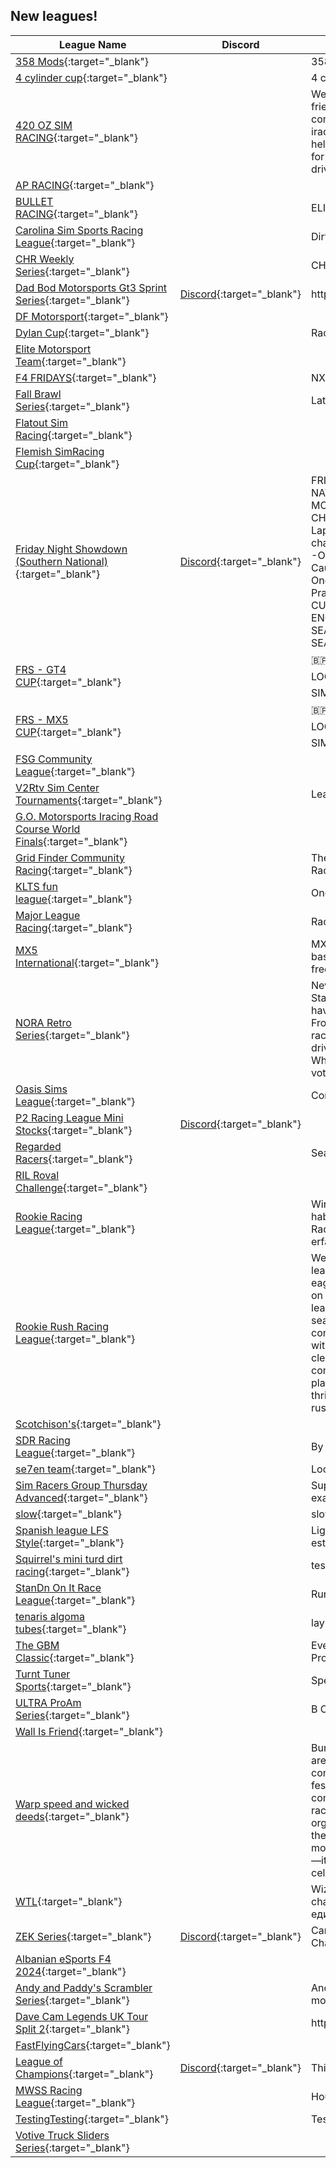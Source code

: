 ## New leagues!

| League Name | Discord | About |
|-------------------------------------------------------------------------------------------------------------------------------------------------|----------------------------------------------------------|------------------------------------------------------------------------------------------------------------------------------------------------------------------------------------------------------------------------------------------------------------------------------------------------------------------------------------------------------------------------------------------------------------------------------------------------------------------------------------------------------------------------------------------------------------------------------------------------------------------------|
|[358 Mods](https://members.iracing.com/membersite/member/LeagueView.do?league=11532){:target="_blank"} | |358 Modifides |
|[4 cylinder cup](https://members.iracing.com/membersite/member/LeagueView.do?league=11574){:target="_blank"} | |4 cylinder racing on dirt |
|[420 OZ SIM RACING](https://members.iracing.com/membersite/member/LeagueView.do?league=11564){:target="_blank"} | |Welcome to 420 oz sim racing we are a small friendly, funny, out going but growing sim racing community, we have events for acc and now iracing, everyone is welcome to race\. if you need help just ask the admins aswell as join the discord for more info on how to join the other league races drivers briefing and to chat to other drivers |
|[AP RACING](https://members.iracing.com/membersite/member/LeagueView.do?league=11539){:target="_blank"} | | |
|[BULLET RACING](https://members.iracing.com/membersite/member/LeagueView.do?league=11572){:target="_blank"} | |ELITE DRIVERS LEAGUE |
|[Carolina Sim Sports Racing League](https://members.iracing.com/membersite/member/LeagueView.do?league=11556){:target="_blank"} | |Dirt Racing League |
|[CHR Weekly Series](https://members.iracing.com/membersite/member/LeagueView.do?league=11585){:target="_blank"} | |CHR |
|[Dad Bod Motorsports Gt3 Sprint Series](https://members.iracing.com/membersite/member/LeagueView.do?league=11560){:target="_blank"} |[Discord](https://discord.gg/rQh5XgbT3M){:target="_blank"} |https://discord\.gg/rQh5XgbT3M |
|[DF Motorsport](https://members.iracing.com/membersite/member/LeagueView.do?league=11530){:target="_blank"} | | |
|[Dylan Cup](https://members.iracing.com/membersite/member/LeagueView.do?league=11549){:target="_blank"} | |Racing 'n Stuff |
|[Elite Motorsport Team](https://members.iracing.com/membersite/member/LeagueView.do?league=11569){:target="_blank"} | | |
|[F4 FRIDAYS](https://members.iracing.com/membersite/member/LeagueView.do?league=11537){:target="_blank"} | |NXTGEN F4 LEAGUE |
|[Fall Brawl Series](https://members.iracing.com/membersite/member/LeagueView.do?league=11538){:target="_blank"} | |Late Model Stocks |
|[Flatout Sim Racing](https://members.iracing.com/membersite/member/LeagueView.do?league=11543){:target="_blank"} | | |
|[Flemish SimRacing Cup](https://members.iracing.com/membersite/member/LeagueView.do?league=11546){:target="_blank"} | | |
|[Friday Night Showdown \(Southern National\)](https://members.iracing.com/membersite/member/LeagueView.do?league=11551){:target="_blank"} |[Discord](https://discord.gg/egmdeDFy){:target="_blank"} |FRIDAY NIGHTS WE ONLY RUN SOUTHREN NATIONAL \(4 CLASSES\) LATE MODEL/SK MODS/MINI STOCK/STREET STOCK CARS CHANGE WEEK TO WEEK\.  \-25 Min Practice  \-3 Lap Lone Qualifying  \- 55 Lap Race \(subject to change\)  \-Point Scaling System to be Determined  \-Open setups  \-Night racing  \-Full Course Cautions  \-Lucky dog rule \(Admin will enforce\)  \-One Quick Repair  \-Session opens at 8pm \(EST\)   Practice 8pm \(EST\)  Racing 9pm \(EST\)   CURRENTLY RECRUITING ONCE WE HAVE ENOUGH PEOPLE WE WILL START REGULAR SEASON AS OF NOW WE WILL BE RUNNING PRE SEASON \(NO POINTS\) |
|[FRS \- GT4 CUP](https://members.iracing.com/membersite/member/LeagueView.do?league=11576){:target="_blank"} | |🇧🇷 Liga de Automobilismo Virtual Patrocínio: 🎮 LOGITECH 🏎️ RAKE PARTS 💺 LIMA RACE 🕹️ RMS SIM RACING |
|[FRS \- MX5 CUP](https://members.iracing.com/membersite/member/LeagueView.do?league=11577){:target="_blank"} | |🇧🇷 Liga de Automobilismo Virtual Patrocínio: 🎮 LOGITECH 🏎️ RAKE PARTS 💺 LIMA RACE 🕹️ RMS SIM RACING |
|[FSG Community League](https://members.iracing.com/membersite/member/LeagueView.do?league=11531){:target="_blank"} | | |
|[V2Rtv Sim Center Tournaments](https://members.iracing.com/membersite/member/LeagueView.do?league=11540){:target="_blank"} | |League format for the Sim Center Tournaments |
|[G\.O\. Motorsports Iracing Road Course World Finals](https://members.iracing.com/membersite/member/LeagueView.do?league=11554){:target="_blank"} | | |
|[Grid Finder Community Racing](https://members.iracing.com/membersite/member/LeagueView.do?league=11542){:target="_blank"} | |The home of all Grid Finder organised Community Racing on iRacing |
|[KLTS fun league](https://members.iracing.com/membersite/member/LeagueView.do?league=11582){:target="_blank"} | |One for the boys |
|[Major League Racing](https://members.iracing.com/membersite/member/LeagueView.do?league=11555){:target="_blank"} | |Racing for fun |
|[MX5 International](https://members.iracing.com/membersite/member/LeagueView.do?league=11581){:target="_blank"} | |MX5 to keep the performance even and wins based on driver skill, this league will run both the free and paid tracks during the season |
|[NORA Retro Series](https://members.iracing.com/membersite/member/LeagueView.do?league=11573){:target="_blank"} | |New series coming to NORA starting in 2025\! Starting back in 2004, we will allow the league to have a say in what direction this league goes\! From crown jewel races, what tracks get a 2nd race, which tracks LOSE a 2nd race\. It is all in the drivers hands\. Don't want the "win and in" format? When the year comes \(if we make it that far\), don't vote for it\!\! |
|[Oasis Sims League](https://members.iracing.com/membersite/member/LeagueView.do?league=11584){:target="_blank"} | |Come and race it running all kinds of races |
|[P2 Racing League Mini Stocks](https://members.iracing.com/membersite/member/LeagueView.do?league=11559){:target="_blank"} |[Discord](https://discord.gg/7x8UKWEqWN){:target="_blank"} | |
|[Regarded Racers](https://members.iracing.com/membersite/member/LeagueView.do?league=11562){:target="_blank"} | |Season 1 \(2024/2025\) |
|[RIL Roval Challenge](https://members.iracing.com/membersite/member/LeagueView.do?league=11567){:target="_blank"} | | |
|[Rookie Racing League](https://members.iracing.com/membersite/member/LeagueView.do?league=11570){:target="_blank"} | |Wir sind eine anfängerfreundliche Rennliga\. Wir haben uns auf einen einfachen Einstieg ins Sim\-Racing fokussiert bieten aber auch Racing für erfahrene Racer an\! |
|[Rookie Rush Racing League](https://members.iracing.com/membersite/member/LeagueView.do?league=11548){:target="_blank"} | |Welcome to Rookie Rush Racing, the perfect league for newcomers and intermediate drivers eager to dive into competitive sim racing\! Focused on Mini Stock and other entry\-level vehicles, our league features 10\-16 exciting oval races each season\. Teams can enter with up to 5 cars and compete in an environment that blends excitement with skill development\. With a strong emphasis on clean racing and fostering a supportive community, Rookie Rush Racing offers an ideal platform to sharpen your abilities and enjoy thrilling competition\. Join us and experience the rush of racing from the start\! |
|[Scotchison's](https://members.iracing.com/membersite/member/LeagueView.do?league=11558){:target="_blank"} | | |
|[SDR Racing League](https://members.iracing.com/membersite/member/LeagueView.do?league=11575){:target="_blank"} | |By Gulf MX |
|[se7en team](https://members.iracing.com/membersite/member/LeagueView.do?league=11533){:target="_blank"} | |Locos de la Secta |
|[Sim Racers Group Thursday Advanced](https://members.iracing.com/membersite/member/LeagueView.do?league=11561){:target="_blank"} | |Super Formula Toyota Following iRacing schedule exactly |
|[slow](https://members.iracing.com/membersite/member/LeagueView.do?league=11535){:target="_blank"} | |slow only |
|[Spanish league LFS Style](https://members.iracing.com/membersite/member/LeagueView.do?league=11571){:target="_blank"} | |Liga española de iRacing siguiendo el antiguo estilo de liveforspeed\.es\. |
|[Squirrel's mini turd dirt racing](https://members.iracing.com/membersite/member/LeagueView.do?league=11578){:target="_blank"} | |testing |
|[StanDn On It Race League](https://members.iracing.com/membersite/member/LeagueView.do?league=11580){:target="_blank"} | |Running Trucks, Next Gens, Legends with bots\. |
|[tenaris algoma tubes](https://members.iracing.com/membersite/member/LeagueView.do?league=11557){:target="_blank"} | |lay pipe and turn left |
|[The GBM Classic](https://members.iracing.com/membersite/member/LeagueView.do?league=11566){:target="_blank"} | |Every Lap gets Johnny C one can of Sardines\. Promo Code MOLE |
|[Turnt Tuner Sports](https://members.iracing.com/membersite/member/LeagueView.do?league=11563){:target="_blank"} | |Spenamil Throwing D |
|[ULTRA ProAm Series](https://members.iracing.com/membersite/member/LeagueView.do?league=11552){:target="_blank"} | |B Open series with 100% race length\. |
|[Wall Is Friend](https://members.iracing.com/membersite/member/LeagueView.do?league=11541){:target="_blank"} | | |
|[Warp speed and wicked deeds](https://members.iracing.com/membersite/member/LeagueView.do?league=11579){:target="_blank"} | |Burning Man participants who sim race on iRacing are a unique blend of free\-spirited creativity and competitive drive\. These digital nomads bring the festival’s ethos of radical self\-expression, communal effort, and innovation into the virtual racing world\. Whether designing wild car liveries, organizing themed events, or pushing the limits on the digital track, they merge counter\-culture with motorsport\. For them, racing isn’t just about speed—it's an artistic expression, collaboration, and a celebration of the unconventional\. |
|[WTL](https://members.iracing.com/membersite/member/LeagueView.do?league=11565){:target="_blank"} | |Wizards Team League for private races and championships\./ Wizards Team League для единичных ивентов и целых чемпионатов |
|[ZEK Series](https://members.iracing.com/membersite/member/LeagueView.do?league=11547){:target="_blank"} |[Discord](https://discord.gg/DPhuPrpmp7){:target="_blank"} |Campeonato GT3 Individual / GT3 Individual Championship |
|[Albanian eSports F4 2024](https://members.iracing.com/membersite/member/LeagueView.do?league=11545){:target="_blank"} | | |
|[Andy and Paddy's Scrambler Series](https://members.iracing.com/membersite/member/LeagueView.do?league=11568){:target="_blank"} | |Andy and Paddy's Thunder Cup Series against moderate skill AI opponents |
|[Dave Cam Legends UK Tour Split 2](https://members.iracing.com/membersite/member/LeagueView.do?league=11544){:target="_blank"} | |https://www\.thesimgrid\.com/championships/9323 |
|[FastFlyingCars](https://members.iracing.com/membersite/member/LeagueView.do?league=11534){:target="_blank"} | | |
|[League of Champions](https://members.iracing.com/membersite/member/LeagueView.do?league=11583){:target="_blank"} |[Discord](https://discord.gg/CAgARq8gdp){:target="_blank"} |This is the official League of Champions |
|[MWSS Racing League](https://members.iracing.com/membersite/member/LeagueView.do?league=11536){:target="_blank"} | |House League |
|[TestingTesting](https://members.iracing.com/membersite/member/LeagueView.do?league=11553){:target="_blank"} | |Testing |
|[Votive Truck Sliders Series](https://members.iracing.com/membersite/member/LeagueView.do?league=11550){:target="_blank"} | | |

